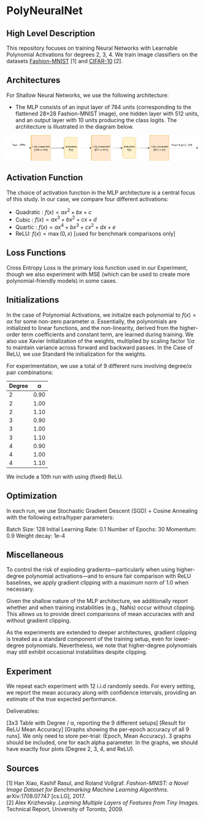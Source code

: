 # PolyNeuralNet 

## High Level Description

This repository focuses on training Neural Networks with Learnable Polynomial Activations for degrees 2, 3, 4. 
We train image classifiers on the datasets [Fashion-MNIST](https://github.com/zalandoresearch/fashion-mnist) [1] 
and [CIFAR-10](https://www.cs.toronto.edu/~kriz/cifar.html) [2].


## Architectures

For Shallow Neural Networks, we use the following architecture:
- The MLP consists of an input layer of 784 units (corresponding to the flattened 28×28 Fashion-MNIST image), one hidden layer with 512 units, and an output layer with 10 units producing the class logits. The architecture is illustrated in the diagram below.

![Model architecture](assets/ShallowMLP.png)

## Activation Function

The choice of activation function in the MLP architecture is a central focus of this study. In our case, we compare four different activations:

- Quadratic : $f(x) = ax^2 + bx + c$
- Cubic : $f(x) = ax^3 + bx^2 + cx + d$
- Quartic : $f(x) = ax^4 + bx^3 + cx^2 + dx + e$
- ReLU: $f(x) = \max(0,x)$   [used for benchmark comparisons only]

## Loss Functions

Cross Entropy Loss is the primary loss function used in our Experiment, though we also experiment with MSE (which can be used to create more polynomial-friendly models) in some cases.

## Initializations

In the case of Polynomial Activations, we initialze each polynomial to $f(x) = αx$ for some non-zero parameter $α$.  Essentially, the polynomials are initialized to linear functions, and the non-linearity, derived from the higher-order term coefficients and constant term, are learned during training. We also use Xavier Initialization of the weights, multiplied by scaling factor $1/α$ to maintain variance across forward and backward passes.
In the Case of ReLU, we use Standard He initialization for the weights.

For experimentation, we use a total of 9 different runs involving degree/α pair combinations:

| Degree | α    |
|--------|------|
| 2      | 0.90 |
| 2      | 1.00 |
| 2      | 1.10 |
| 3      | 0.90 |
| 3      | 1.00 |
| 3      | 1.10 |
| 4      | 0.90 |
| 4      | 1.00 |
| 4      | 1.10 |

We include a 10th run with using (fixed) ReLU. 

## Optimization

In each run, we use Stochastic Gradient Descent (SGD) + Cosine Annealing with the following extra/hyper parameters:

Batch Size: 128 
Initial Learning Rate: 0.1
Number of Epochs: 30
Momentum: 0.9
Weight decay: 1e-4

## Miscellaneous

To control the risk of exploding gradients—particularly when using higher-degree polynomial activations—and to ensure fair comparison with ReLU baselines, we apply gradient clipping with a maximum norm of 1.0 when necessary.

Given the shallow nature of the MLP architecture, we additionally report whether and when training instabilities (e.g., NaNs) occur without clipping. This allows us to provide direct comparisons of mean accuracies with and without gradient clipping.

As the experiments are extended to deeper architectures, gradient clipping is treated as a standard component of the training setup, even for lower-degree polynomials. Nevertheless, we note that higher-degree polynomials may still exhibit occasional instabilities despite clipping.

## Experiment

We repeat each experiment with 12 i.i.d randomly seeds. For every setting, we report the mean accuracy along with confidence intervals, providing an estimate of the true expected performance. 

Deliverables:

[3x3 Table with Degree / α, reporting the 9 different setups]
[Result for ReLU Mean Accuracy]
[Graphs showing the per-epoch accuracy of all 9 runs]. We only need to store per-trial: (Epoch, Mean Accuracy).  3 graphs should be included, one for each alpha parameter. In the graphs, we should have exactly four plots (Degree 2, 3, 4, and ReLU).

## Sources

[1] Han Xiao, Kashif Rasul, and Roland Vollgraf. *Fashion-MNIST: a Novel Image Dataset for Benchmarking Machine Learning Algorithms.* arXiv:1708.07747 [cs.LG], 2017.  
[2] Alex Krizhevsky. *Learning Multiple Layers of Features from Tiny Images.* Technical Report, University of Toronto, 2009.
